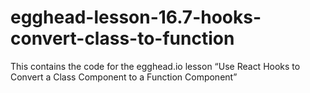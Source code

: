 # egghead-lesson-16.7-hooks-convert-class-to-function
This contains the code for the egghead.io lesson “Use React Hooks to Convert a Class Component to a Function Component”
